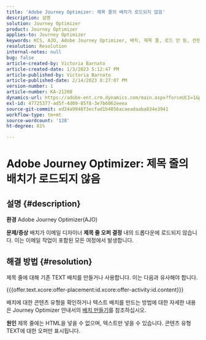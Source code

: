 ```yaml
---
title: 'Adobe Journey Optimizer: 제목 줄의 배치가 로드되지 않음'
description: 설명
solution: Journey Optimizer
product: Journey Optimizer
applies-to: Journey Optimizer
keywords: KCS, AJO, Adobe Journey Optimizer, 배치, 제목 줄, 로드 안 됨, 컨텐츠 유형, html, 텍스트
resolution: Resolution
internal-notes: null
bug: false
article-created-by: Victoria Barnato
article-created-date: 1/3/2023 5:12:47 PM
article-published-by: Victoria Barnato
article-published-date: 2/14/2023 8:27:07 PM
version-number: 1
article-number: KA-21208
dynamics-url: https://adobe-ent.crm.dynamics.com/main.aspx?forceUCI=1&pagetype=entityrecord&etn=knowledgearticle&id=1597f3d5-898b-ed11-81ad-6045bd0067ea
exl-id: 47725377-ad5f-4d09-85f8-3e7b6062eeea
source-git-commit: ed24a9948f3ecfad1b4856acaeadaaba834e3941
workflow-type: tm+mt
source-wordcount: '128'
ht-degree: 81%

---
```


# Adobe Journey Optimizer: 제목 줄의 배치가 로드되지 않음

## 설명 {#description}

<b>환경</b>
Adobe Journey Optimizer(AJO)


<b>문제/증상</b>
배치가 이메일 디자이너 <b>제목 줄 </b><b>오퍼 결정</b> 내의 드롭다운에 로드되지 않습니다. 이는 이메일 작업이 포함된 모든 여정에서 발생합니다.


## 해결 방법 {#resolution}


제목 줄에 대해 기존 TEXT 배치를 만들거나 사용합니다. 이는 다음과 유사해야 합니다.

{{{offer.text.xcore:offer-placement:id.xcore:offer-activity:id.content}}}

배치에 대한 콘텐츠 유형을 확인하거나 텍스트 배치를 만드는 방법에 대한 자세한 내용은 Journey Optimizer 안내서의 [배치 만들기](https://experienceleague.adobe.com/docs/journey-optimizer/using/offer-decisioning/create-components/creating-placements.html)를 참조하십시오.


<b>원인</b>
제목 줄에는 HTML을 넣을 수 없으며, 텍스트만 넣을 수 있습니다. 콘텐츠 유형 TEXT에 대한 오퍼만 표시됩니다.
